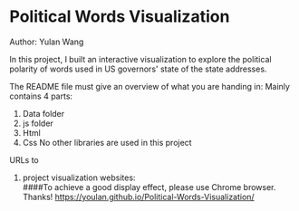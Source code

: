 # Political Words Visualization

Author: Yulan Wang

In this project, I built an interactive visualization to explore the political polarity of words used in US governors' state of the state addresses. 

The README file must give an overview of what you are handing in: 
Mainly contains 4 parts: 
1. Data folder
2. js folder
3. Html
4. Css
No other libraries are used in this project


URLs to 
1. project visualization websites:  
####To achieve a good display effect, please use Chrome browser. Thanks!
https://youlan.github.io/Political-Words-Visualization/

